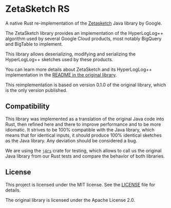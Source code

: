 # ZetaSketch RS

A native Rust re-implementation of the
[Zetasketch](https://github.com/google/zetasketch) Java library by Google.

The ZetaSketch library provides an implementation of the HyperLogLog++
algorithm used by several Google Cloud products, most notably BigQuery and
BigTable to implement.

This library allows deserializing, modifying and serializing the HyperLogLog++
sketches used by these products.

You can learn more details about ZetaSketch and its HyperLogLog++
implementation in the
[README in the original
library](https://github.com/google/zetasketch/blob/master/README.md).

This reimplementation is based on version 0.1.0 of the original library, which
is the only version published.

## Compatibility

This library was implemented as a translation of the original Java code into
Rust, then refined here and there to improve performance and to be more
idiomatic. It strives to be 100% compatible with the Java library, which means
that for identical inputs, it should produce 100% identical sketches as the
Java library. Any deviation should be considered a bug.

We are using the [`j4rs`](https://github.com/astonbitecode/j4rs) crate for testing,
which allows to call us the original Java library from our Rust tests and compare
the behavior of both libraries.

## License

This project is licensed under the MIT license. See the [LICENSE](LICENSE) file
for details.

The original library is licensed under the Apache License 2.0.


